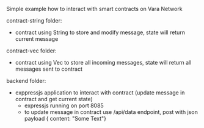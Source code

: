 Simple example how to interact with smart contracts on Vara Network

contract-string folder:
- contract using String to store and modify message, state will return current message

contract-vec folder:
- contract using Vec to store all incoming messages, state will return all messages sent to contract

backend folder:
- exppressjs application to interact with contract (update message in contract and get current state)
    - expressjs running on port 8085
    - to update message in contract use /api/data endpoint, post with json payload { content: "Some Text"}